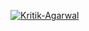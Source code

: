 [![Kritik-Agarwal](https://github.com/Kritik007/CODES/blob/main/Machine-Learning-Lab/ml.svg)](https://github.com/Kritik007)
